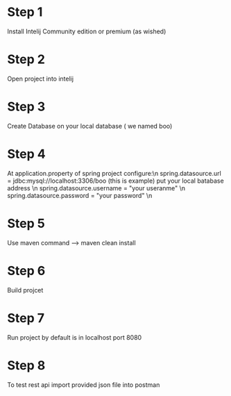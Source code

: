 #  Step 1 
Install Intelij Community edition or premium (as wished)

# Step 2
Open project into intelij 

# Step 3
Create Database on your local database ( we named boo)

# Step 4
At application.property of spring project configure:\n
spring.datasource.url = jdbc:mysql://localhost:3306/boo (this is example) put your local batabase address \n 
spring.datasource.username = "your useranme" \n
spring.datasource.password =  "your password" \n

# Step 5
Use maven command --> maven  clean install 

# Step 6
Build projcet 

# Step 7
Run project by default is in localhost port 8080 

# Step 8
To test rest api import provided json file into postman

